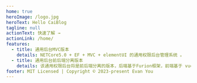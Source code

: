 ```yaml
---
home: true
heroImage: /logo.jpg
heroText: Hello CaiBlog
tagline: null
actionText: 快速了解 →
actionLink: /home/
features:
  - title: 通用后台MVC版本
    details: NETCore5.0 + EF + MVC + elementUI 的通用权限后台管理系统 。
  - title: 通用后台前后端分离版本
    details: 该通用权限后台将是前后端分离的版本，后端基于Furion框架，前端基于 vue-element-admin 。
footer: MIT Licensed | Copyright © 2023-present Evan You
---
```

